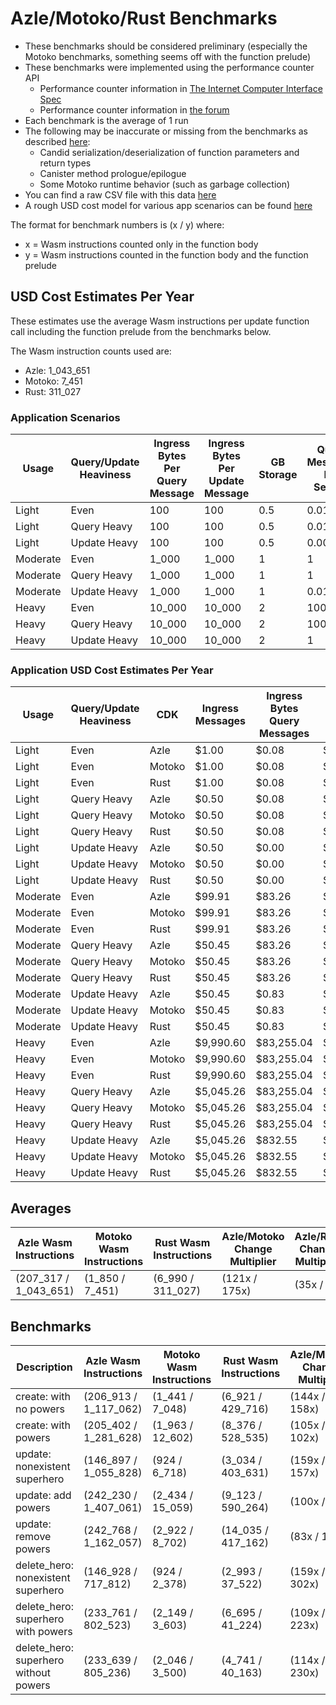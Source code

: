 # Azle/Motoko/Rust Benchmarks

-   These benchmarks should be considered preliminary (especially the Motoko benchmarks, something seems off with the function prelude)
-   These benchmarks were implemented using the performance counter API
    -   Performance counter information in [The Internet Computer Interface Spec](https://internetcomputer.org/docs/current/references/ic-interface-spec/#system-api-imports)
    -   Performance counter information in [the forum](https://forum.dfinity.org/t/introducing-performance-counter-on-the-internet-computer/14027)
-   Each benchmark is the average of 1 run
-   The following may be inaccurate or missing from the benchmarks as described [here](https://forum.dfinity.org/t/introducing-performance-counter-on-the-internet-computer/14027):
    -   Candid serialization/deserialization of function parameters and return types
    -   Canister method prologue/epilogue
    -   Some Motoko runtime behavior (such as garbage collection)
-   You can find a raw CSV file with this data [here](./benchmarks.csv)
-   A rough USD cost model for various app scenarios can be found [here](https://docs.google.com/spreadsheets/d/1PQ53R9hYE1fuMB_z-Bl6dyymm7end7rVJ85TvGEh0BQ)

The format for benchmark numbers is (x / y) where:

-   x = Wasm instructions counted only in the function body
-   y = Wasm instructions counted in the function body and the function prelude

## USD Cost Estimates Per Year

These estimates use the average Wasm instructions per update function call including the function prelude from the benchmarks below.

The Wasm instruction counts used are:

-   Azle: 1_043_651
-   Motoko: 7_451
-   Rust: 311_027

### Application Scenarios

| Usage    | Query/Update Heaviness | Ingress Bytes Per Query Message | Ingress Bytes Per Update Message | GB Storage | Query Messages Per Second | Update Messages Per Second | Xnet Calls Per Second | Xnet Call Bytes |
| -------- | ---------------------- | ------------------------------- | -------------------------------- | ---------- | ------------------------- | -------------------------- | --------------------- | --------------- |
| Light    | Even                   | 100                             | 100                              | 0.5        | 0.01                      | 0.01                       | 0.001                 | 20              |
| Light    | Query Heavy            | 100                             | 100                              | 0.5        | 0.01                      | 0.0001                     | 0.001                 | 20              |
| Light    | Update Heavy           | 100                             | 100                              | 0.5        | 0.0001                    | 0.01                       | 0.001                 | 20              |
| Moderate | Even                   | 1_000                           | 1_000                            | 1          | 1                         | 1                          | 0.1                   | 200             |
| Moderate | Query Heavy            | 1_000                           | 1_000                            | 1          | 1                         | 0.01                       | 0.1                   | 200             |
| Moderate | Update Heavy           | 1_000                           | 1_000                            | 1          | 0.01                      | 1                          | 0.1                   | 200             |
| Heavy    | Even                   | 10_000                          | 10_000                           | 2          | 100                       | 100                        | 10                    | 2_000           |
| Heavy    | Query Heavy            | 10_000                          | 10_000                           | 2          | 100                       | 1                          | 10                    | 2_000           |
| Heavy    | Update Heavy           | 10_000                          | 10_000                           | 2          | 1                         | 100                        | 10                    | 2_000           |

### Application USD Cost Estimates Per Year

| Usage    | Query/Update Heaviness | CDK    | Ingress Messages | Ingress Bytes Query Messages | Ingress Bytes Update Messages | Update Messages | Update Instructions | Xnet Calls | Xnet Byte Transmission | GB Storage | Total Cost  |
| -------- | ---------------------- | ------ | ---------------- | ---------------------------- | ----------------------------- | --------------- | ------------------- | ---------- | ---------------------- | ---------- | ----------- |
| Light    | Even                   | Azle   | $1.00            | $0.08                        | $0.08                         | $0.25           | $0.17               | $0.01      | $0.00                  | $2.64      | $4.24       |
| Light    | Even                   | Motoko | $1.00            | $0.08                        | $0.08                         | $0.25           | $0.00               | $0.01      | $0.00                  | $2.64      | $4.07       |
| Light    | Even                   | Rust   | $1.00            | $0.08                        | $0.08                         | $0.25           | $0.05               | $0.01      | $0.00                  | $2.64      | $4.12       |
| Light    | Query Heavy            | Azle   | $0.50            | $0.08                        | $0.00                         | $0.00           | $0.00               | $0.01      | $0.00                  | $2.64      | $3.25       |
| Light    | Query Heavy            | Motoko | $0.50            | $0.08                        | $0.00                         | $0.00           | $0.00               | $0.01      | $0.00                  | $2.64      | $3.25       |
| Light    | Query Heavy            | Rust   | $0.50            | $0.08                        | $0.00                         | $0.00           | $0.00               | $0.01      | $0.00                  | $2.64      | $3.25       |
| Light    | Update Heavy           | Azle   | $0.50            | $0.00                        | $0.08                         | $0.25           | $0.17               | $0.01      | $0.00                  | $2.64      | $3.66       |
| Light    | Update Heavy           | Motoko | $0.50            | $0.00                        | $0.08                         | $0.25           | $0.00               | $0.01      | $0.00                  | $2.64      | $3.49       |
| Light    | Update Heavy           | Rust   | $0.50            | $0.00                        | $0.08                         | $0.25           | $0.05               | $0.01      | $0.00                  | $2.64      | $3.54       |
| Moderate | Even                   | Azle   | $99.91           | $83.26                       | $83.26                        | $24.56          | $17.38              | $1.08      | $0.83                  | $5.29      | $315.56     |
| Moderate | Even                   | Motoko | $99.91           | $83.26                       | $83.26                        | $24.56          | $0.12               | $1.08      | $0.83                  | $5.29      | $298.30     |
| Moderate | Even                   | Rust   | $99.91           | $83.26                       | $83.26                        | $24.56          | $5.18               | $1.08      | $0.83                  | $5.29      | $303.36     |
| Moderate | Query Heavy            | Azle   | $50.45           | $83.26                       | $0.83                         | $0.25           | $0.17               | $1.08      | $0.83                  | $5.29      | $142.16     |
| Moderate | Query Heavy            | Motoko | $50.45           | $83.26                       | $0.83                         | $0.25           | $0.00               | $1.08      | $0.83                  | $5.29      | $141.99     |
| Moderate | Query Heavy            | Rust   | $50.45           | $83.26                       | $0.83                         | $0.25           | $0.05               | $1.08      | $0.83                  | $5.29      | $142.04     |
| Moderate | Update Heavy           | Azle   | $50.45           | $0.83                        | $83.26                        | $24.56          | $17.38              | $1.08      | $0.83                  | $5.29      | $183.68     |
| Moderate | Update Heavy           | Motoko | $50.45           | $0.83                        | $83.26                        | $24.56          | $0.12               | $1.08      | $0.83                  | $5.29      | $166.43     |
| Moderate | Update Heavy           | Rust   | $50.45           | $0.83                        | $83.26                        | $24.56          | $5.18               | $1.08      | $0.83                  | $5.29      | $171.48     |
| Heavy    | Even                   | Azle   | $9,990.60        | $83,255.04                   | $83,255.04                    | $2,456.02       | $1,737.78           | $108.23    | $832.55                | $10.57     | $181,645.85 |
| Heavy    | Even                   | Motoko | $9,990.60        | $83,255.04                   | $83,255.04                    | $2,456.02       | $12.41              | $108.23    | $832.55                | $10.57     | $179,920.47 |
| Heavy    | Even                   | Rust   | $9,990.60        | $83,255.04                   | $83,255.04                    | $2,456.02       | $517.89             | $108.23    | $832.55                | $10.57     | $180,425.96 |
| Heavy    | Query Heavy            | Azle   | $5,045.26        | $83,255.04                   | $832.55                       | $24.56          | $17.38              | $108.23    | $832.55                | $10.57     | $90,126.14  |
| Heavy    | Query Heavy            | Motoko | $5,045.26        | $83,255.04                   | $832.55                       | $24.56          | $0.12               | $108.23    | $832.55                | $10.57     | $90,108.89  |
| Heavy    | Query Heavy            | Rust   | $5,045.26        | $83,255.04                   | $832.55                       | $24.56          | $5.18               | $108.23    | $832.55                | $10.57     | $90,113.94  |
| Heavy    | Update Heavy           | Azle   | $5,045.26        | $832.55                      | $83,255.04                    | $2,456.02       | $1,737.78           | $108.23    | $832.55                | $10.57     | $94,278.01  |
| Heavy    | Update Heavy           | Motoko | $5,045.26        | $832.55                      | $83,255.04                    | $2,456.02       | $12.41              | $108.23    | $832.55                | $10.57     | $92,552.63  |
| Heavy    | Update Heavy           | Rust   | $5,045.26        | $832.55                      | $83,255.04                    | $2,456.02       | $517.89             | $108.23    | $832.55                | $10.57     | $93,058.12  |

## Averages

| Azle Wasm Instructions | Motoko Wasm Instructions | Rust Wasm Instructions | Azle/Motoko Change Multiplier | Azle/Rust Change Multiplier | Motoko/Azle Change Multiplier | Motoko/Rust Change Multiplier | Rust/Azle Change Multiplier | Rust/Motoko Change Multiplier |
| ---------------------- | ------------------------ | ---------------------- | ----------------------------- | --------------------------- | ----------------------------- | ----------------------------- | --------------------------- | ----------------------------- |
| (207_317 / 1_043_651)  | (1_850 / 7_451)          | (6_990 / 311_027)      | (121x / 175x)                 | (35x / 9x)                  | (-121x / -175x)               | (-4x / -36x)                  | (-35x / -9x)                | (4x / 36x)                    |

## Benchmarks

| Description                           | Azle Wasm Instructions | Motoko Wasm Instructions | Rust Wasm Instructions | Azle/Motoko Change Multiplier | Azle/Rust Change Multiplier | Motoko/Azle Change Multiplier | Motoko/Rust Change Multiplier | Rust/Azle Change Multiplier | Rust/Motoko Change Multiplier |
| ------------------------------------- | ---------------------- | ------------------------ | ---------------------- | ----------------------------- | --------------------------- | ----------------------------- | ----------------------------- | --------------------------- | ----------------------------- |
| create: with no powers                | (206_913 / 1_117_062)  | (1_441 / 7_048)          | (6_921 / 429_716)      | (144x / 158x)                 | (30x / 3x)                  | (-144x / -158x)               | (-5x / -61x)                  | (-30x / -3x)                | (5x / 61x)                    |
| create: with powers                   | (205_402 / 1_281_628)  | (1_963 / 12_602)         | (8_376 / 528_535)      | (105x / 102x)                 | (25x / 2x)                  | (-105x / -102x)               | (-4x / -42x)                  | (-25x / -2x)                | (4x / 42x)                    |
| update: nonexistent superhero         | (146_897 / 1_055_828)  | (924 / 6_718)            | (3_034 / 403_631)      | (159x / 157x)                 | (48x / 3x)                  | (-159x / -157x)               | (-3x / -60x)                  | (-48x / -3x)                | (3x / 60x)                    |
| update: add powers                    | (242_230 / 1_407_061)  | (2_434 / 15_059)         | (9_123 / 590_264)      | (100x / 93x)                  | (27x / 2x)                  | (-100x / -93x)                | (-4x / -39x)                  | (-27x / -2x)                | (4x / 39x)                    |
| update: remove powers                 | (242_768 / 1_162_057)  | (2_922 / 8_702)          | (14_035 / 417_162)     | (83x / 134x)                  | (17x / 3x)                  | (-83x / -134x)                | (-5x / -48x)                  | (-17x / -3x)                | (5x / 48x)                    |
| delete_hero: nonexistent superhero    | (146_928 / 717_812)    | (924 / 2_378)            | (2_993 / 37_522)       | (159x / 302x)                 | (49x / 19x)                 | (-159x / -302x)               | (-3x / -16x)                  | (-49x / -19x)               | (3x / 16x)                    |
| delete_hero: superhero with powers    | (233_761 / 802_523)    | (2_149 / 3_603)          | (6_695 / 41_224)       | (109x / 223x)                 | (35x / 19x)                 | (-109x / -223x)               | (-3x / -11x)                  | (-35x / -19x)               | (3x / 11x)                    |
| delete_hero: superhero without powers | (233_639 / 805_236)    | (2_046 / 3_500)          | (4_741 / 40_163)       | (114x / 230x)                 | (49x / 20x)                 | (-114x / -230x)               | (-2x / -11x)                  | (-49x / -20x)               | (2x / 11x)                    |
